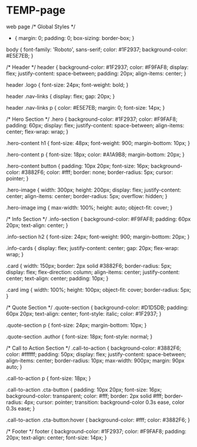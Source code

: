 # TEMP-page
web page
 /* Global Styles */
 * {
    margin: 0;
    padding: 0;
    box-sizing: border-box;
}

body {
    font-family: 'Roboto', sans-serif;
    color: #1F2937;
    background-color: #E5E7EB;
}

/* Header */
header {
    background-color: #1F2937;
    color: #F9FAF8;
    display: flex;
    justify-content: space-between;
    padding: 20px;
    align-items: center;
}

header .logo {
    font-size: 24px;
    font-weight: bold;
}

header .nav-links {
    display: flex;
    gap: 20px;
}

header .nav-links p {
    color: #E5E7EB;
    margin: 0;
    font-size: 14px;
}

/* Hero Section */
.hero {
    background-color: #1F2937;
    color: #F9FAF8;
    padding: 60px;
    display: flex;
    justify-content: space-between;
    align-items: center;
    flex-wrap: wrap;
}

.hero-content h1 {
    font-size: 48px;
    font-weight: 900;
    margin-bottom: 10px;
}

.hero-content p {
    font-size: 18px;
    color: #A1A9B8;
    margin-bottom: 20px;
}

.hero-content button {
    padding: 10px 20px;
    font-size: 16px;
    background-color: #3882F6;
    color: #fff;
    border: none;
    border-radius: 5px;
    cursor: pointer;
}

.hero-image {
    width: 300px;
    height: 200px;
    display: flex;
    justify-content: center;
    align-items: center;
    border-radius: 5px;
    overflow: hidden;
}

.hero-image img {
    max-width: 100%;
    height: auto;
    object-fit: cover;
}

/* Info Section */
.info-section {
    background-color: #F9FAF8;
    padding: 60px 20px;
    text-align: center;
}

.info-section h2 {
    font-size: 24px;
    font-weight: 900;
    margin-bottom: 20px;
}

.info-cards {
    display: flex;
    justify-content: center;
    gap: 20px;
    flex-wrap: wrap;
}

.card {
    width: 150px;
    border: 2px solid #3882F6;
    border-radius: 5px;
    display: flex;
    flex-direction: column;
    align-items: center;
    justify-content: center;
    text-align: center;
    padding: 10px;
}

.card img {
    width: 100%;
    height: 100px;
    object-fit: cover;
    border-radius: 5px;
}

/* Quote Section */
.quote-section {
    background-color: #D1D5DB;
    padding: 60px 20px;
    text-align: center;
    font-style: italic;
    color: #1F2937;
}

.quote-section p {
    font-size: 24px;
    margin-bottom: 10px;
}

.quote-section .author {
    font-size: 18px;
    font-style: normal;
}

/* Call to Action Section */
.call-to-action {
    background-color: #3882F6;
    color: #ffffff;
    padding: 50px;
    display: flex;
    justify-content: space-between;
    align-items: center;
    border-radius: 10px;
    max-width: 900px;
    margin: 90px auto;
}

.call-to-action p {
    font-size: 18px;
}

.call-to-action .cta-button {
    padding: 10px 20px;
    font-size: 16px;
    background-color: transparent;
    color: #fff;
    border: 2px solid #fff;
    border-radius: 4px;
    cursor: pointer;
    transition: background-color 0.3s ease, color 0.3s ease;
}

.call-to-action .cta-button:hover {
    background-color: #fff;
    color: #3882F6;
}

/* Footer */
footer {
    background-color: #1F2937;
    color: #F9FAF8;
    padding: 20px;
    text-align: center;
    font-size: 14px;
}
